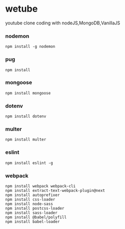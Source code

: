 # wetube
youtube clone coding with nodeJS,MongoDB,VanillaJS

### nodemon
```
npm install -g nodemon
```
### pug
```
npm install 
```

### mongoose
```
npm install mongoose
```

### dotenv
```
npm install dotenv
```

### multer
```
npm install multer
```

### eslint
```
npm install eslint -g
```

### webpack
```
npm install webpack webpack-cli
npm install extract-text-webpack-plugin@next
npm install autoprefixer
npm install css-loader
npm install node-sass
npm install postcss-loader
npm install sass-loader
npm install @babel/polyfill
npm install babel-loader
```